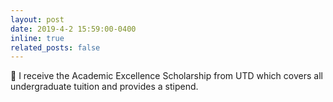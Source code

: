 ```yaml
---
layout: post
date: 2019-4-2 15:59:00-0400
inline: true
related_posts: false
---
```


📜 I receive the Academic Excellence Scholarship from UTD which covers all undergraduate tuition and provides a stipend.